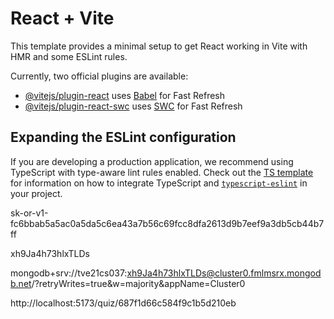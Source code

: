 # React + Vite

This template provides a minimal setup to get React working in Vite with HMR and some ESLint rules.

Currently, two official plugins are available:

- [@vitejs/plugin-react](https://github.com/vitejs/vite-plugin-react/blob/main/packages/plugin-react) uses [Babel](https://babeljs.io/) for Fast Refresh
- [@vitejs/plugin-react-swc](https://github.com/vitejs/vite-plugin-react/blob/main/packages/plugin-react-swc) uses [SWC](https://swc.rs/) for Fast Refresh

## Expanding the ESLint configuration

If you are developing a production application, we recommend using TypeScript with type-aware lint rules enabled. Check out the [TS template](https://github.com/vitejs/vite/tree/main/packages/create-vite/template-react-ts) for information on how to integrate TypeScript and [`typescript-eslint`](https://typescript-eslint.io) in your project.


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

xh9Ja4h73hlxTLDs

mongodb+srv://tve21cs037:xh9Ja4h73hlxTLDs@cluster0.fmlmsrx.mongodb.net/?retryWrites=true&w=majority&appName=Cluster0

http://localhost:5173/quiz/687f1d66c584f9c1b5d210eb